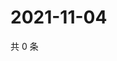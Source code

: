 # 2021-11-04

共 0 条

<!-- BEGIN WEIBO -->
<!-- 最后更新时间 Thu Nov 04 2021 11:15:28 GMT+0800 (China Standard Time) -->

<!-- END WEIBO -->
